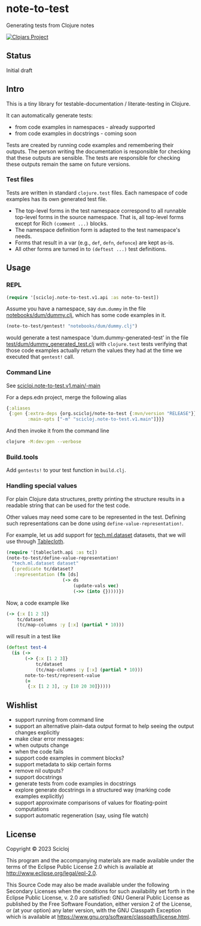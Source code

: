 # note-to-test

Generating tests from Clojure notes

[![Clojars Project](https://img.shields.io/clojars/v/org.scicloj/note-to-test.svg)](https://clojars.org/org.scicloj/note-to-test)

## Status
Initial draft

## Intro

This is a tiny library for testable-documentation / literate-testing in Clojure.

It can automatically generate tests:
- from code examples in namespaces - already supported
- from code examples in docstrings - coming soon

Tests are created by running code examples and remembering their outputs. The person writing the documentation is responsible for checking that these outputs are sensible. The tests are responsible for checking these outputs remain the same on future versions.

### Test files
Tests are written in standard `clojure.test` files. Each namespace of code examples has its own generated test file. 
* The top-level forms in the test namespace correspond to all runnable top-level forms in the source namespace. That is, all top-level forms except for Rich `(comment ...)` blocks. 
* The namespace definition form is adapted to the test namespace's needs. 
* Forms that result in a var (e.g., `def`, `defn`, `defonce`) are kept as-is. 
* All other forms are turned in to `(deftest ...)` test definitions.

## Usage

### REPL

```clj
(require '[scicloj.note-to-test.v1.api :as note-to-test])
```

Assume you have a namespace, say `dum.dummy` in the file [notebooks/dum/dummy.clj](notebooks/dum/dummy.clj), which has some code examples in it.

```clj
(note-to-test/gentest! "notebooks/dum/dummy.clj")
```
would generate a test namespace 'dum.dummy-generated-test' in the file [test/dum/dummy_generated_test.clj](test/dum/dummy_generated_test.clj) with `clojure.test` tests verifying that those code examples actually return the values they had at the time we executed that `gentest!` call.

### Command Line

See [scicloj.note-to-test.v1.main/-main](src/scicloj/note_to_test/v1/main)

For a deps.edn project, merge the following alias

```clojure
{:aliases
 {:gen {:extra-deps {org.scicloj/note-to-test {:mvn/version "RELEASE"}}
        :main-opts ["-m" "scicloj.note-to-test.v1.main"]}}}
```

And then invoke it from the command line

```sh
clojure -M:dev:gen --verbose
```

### Build.tools

Add `gentests!` to your test function in `build.clj`.

### Handling special values

For plain Clojure data structures, pretty printing the structure results in a readable string that can be used for the test code.

Other values may need some care to be represented in the test. Defining such representations can be done using `define-value-representation!`.

For example, let us add support for [tech.ml.dataset](https://github.com/techascent/tech.ml.dataset) datasets, that we will use through [Tablecloth](https://scicloj.github.io/tablecloth/).

```clj
(require '[tablecloth.api :as tc])
(note-to-test/define-value-representation!
  "tech.ml.dataset dataset"
  {:predicate tc/dataset?
   :representation (fn [ds]
                     (-> ds
                         (update-vals vec)
                         (->> (into {}))))})
```

Now, a code example like
```clj
(-> {:x [1 2 3]}
    tc/dataset
    (tc/map-columns :y [:x] (partial * 10)))
```
will result in a test like
```clj
(deftest test-4
  (is (->
       (-> {:x [1 2 3]}
           tc/dataset
           (tc/map-columns :y [:x] (partial * 10)))
       note-to-test/represent-value
       (=
        {:x [1 2 3], :y [10 20 30]}))))
```

## Wishlist
- support running from command line
- support an alternative plain-data output format to help seeing the output changes explicitly
- make clear error messages:
- when outputs change
- when the code fails
- support code examples in comment blocks?
- support metadata to skip certain forms
- remove nil outputs?
- support docstrings
- generate tests from code examples in docstrings
- explore generate docstrings in a structured way (marking code examples explicitly)
- support approximate comparisons of values for floating-point computations
- support automatic regeneration (say, using file watch)

## License

Copyright © 2023 Scicloj

This program and the accompanying materials are made available under the
terms of the Eclipse Public License 2.0 which is available at
http://www.eclipse.org/legal/epl-2.0.

This Source Code may also be made available under the following Secondary
Licenses when the conditions for such availability set forth in the Eclipse
Public License, v. 2.0 are satisfied: GNU General Public License as published by
the Free Software Foundation, either version 2 of the License, or (at your
option) any later version, with the GNU Classpath Exception which is available
at https://www.gnu.org/software/classpath/license.html.
